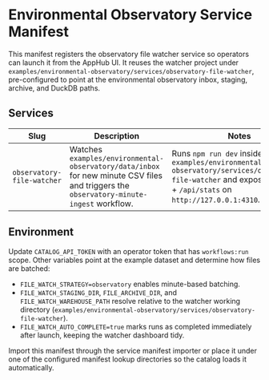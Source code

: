 # Environmental Observatory Service Manifest

This manifest registers the observatory file watcher service so operators can launch it from the AppHub UI. It reuses the watcher project under `examples/environmental-observatory/services/observatory-file-watcher`, pre-configured to point at the environmental observatory inbox, staging, archive, and DuckDB paths.

## Services

| Slug | Description | Notes |
| --- | --- | --- |
| `observatory-file-watcher` | Watches `examples/environmental-observatory/data/inbox` for new minute CSV files and triggers the `observatory-minute-ingest` workflow. | Runs `npm run dev` inside `examples/environmental-observatory/services/observatory-file-watcher` and exposes `/healthz` + `/api/stats` on `http://127.0.0.1:4310`. |

## Environment

Update `CATALOG_API_TOKEN` with an operator token that has `workflows:run` scope. Other variables point at the example dataset and determine how files are batched:

- `FILE_WATCH_STRATEGY=observatory` enables minute-based batching.
- `FILE_WATCH_STAGING_DIR`, `FILE_ARCHIVE_DIR`, and `FILE_WATCH_WAREHOUSE_PATH` resolve relative to the watcher working directory (`examples/environmental-observatory/services/observatory-file-watcher`).
- `FILE_WATCH_AUTO_COMPLETE=true` marks runs as completed immediately after launch, keeping the watcher dashboard tidy.

Import this manifest through the service manifest importer or place it under one of the configured manifest lookup directories so the catalog loads it automatically.
